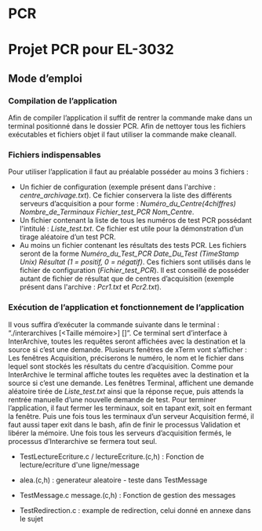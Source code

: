 # PCR
# Projet PCR pour EL-3032

## Mode d’emploi 
### Compilation de l’application
Afin de compiler l’application il suffit de rentrer la commande make dans un terminal positionné dans le dossier PCR. Afin de nettoyer tous les fichiers exécutables et fichiers objet il faut utiliser la commande make cleanall.

### Fichiers indispensables
Pour utiliser l’application il faut au préalable posséder au moins 3 fichiers :
- Un fichier de configuration (exemple présent dans l'archive : *centre_archivage.txt*). Ce fichier conservera la liste des différents serveurs d’acquisition a pour forme :  *Numéro_du_Centre(4chiffres) Nombre_de_Terminaux Fichier_test_PCR Nom_Centre*.
- Un fichier contenant la liste de tous les numéros de test PCR possédant l'intitulé : *Liste_test.txt*. Ce fichier est utile pour la démonstration d’un tirage aléatoire d’un test PCR.
- Au moins un fichier contenant les résultats des tests PCR. Les fichiers seront de la forme *Numéro_du_Test_PCR Date_Du_Test (TimeStamp Unix) Résultat (1 = positif, 0 = négatif)*. Ces fichiers sont utilisés dans le fichier de configuration (*Fichier_test_PCR*). Il est conseillé de posséder autant de fichier de résultat que de centres d’acquisition (exemple présent dans l'archive : *Pcr1.txt* et *Pcr2.txt*).

### Exécution de l’application et fonctionnement de l’application
Il vous suffira d’exécuter la commande suivante dans le terminal : “./interarchives [<Taille mémoire>] [<Nom fichier configuration>]”. Ce terminal sert d’interface à InterArchive, toutes les requêtes seront affichées avec la destination et la source si c’est une demande.
Plusieurs fenêtres de xTerm vont s’afficher :
Les fenêtres Acquisition, préciserons le numéro, le nom et le fichier dans lequel sont stockés les résultats du centre d’acquisition. Comme pour InterArchive le terminal affiche toutes les requêtes avec la destination et la source si c’est une demande.
Les fenêtres Terminal, affichent une demande aléatoire tirée de *Liste_test.txt* ainsi que la réponse reçue, puis attends la rentrée manuelle d’une nouvelle demande de test.
Pour terminer l’application, il faut fermer les terminaux, soit en tapant exit, soit en fermant la fenêtre. Puis une fois tous les terminaux d’un serveur Acquisition fermé, il faut aussi taper exit dans le bash, afin de finir le processus Validation et libérer la mémoire. Une fois tous les serveurs d’acquisition fermés, le processus d’Interarchive se fermera tout seul.

- TestLectureEcriture.c / lectureEcriture.(c,h) : Fonction de lecture/ecriture 
  d'une ligne/message

- alea.(c,h) : generateur aleatoire - teste dans TestMessage

- TestMessage.c message.(c,h) : Fonction de gestion des messages

- TestRedirection.c : example de redirection, celui donné en annexe dans le sujet
